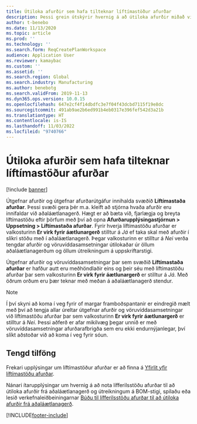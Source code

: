 ```yaml
---
title: Útiloka afurðir sem hafa tilteknar líftímastöður afurðar
description: Þessi grein útskýrir hvernig á að útiloka afurðir miðað við líftímastöðu þeirra.
author: t-benebo
ms.date: 11/13/2020
ms.topic: article
ms.prod: ''
ms.technology: ''
ms.search.form: ReqCreatePlanWorkspace
audience: Application User
ms.reviewer: kamaybac
ms.custom: ''
ms.assetid: ''
ms.search.region: Global
ms.search.industry: Manufacturing
ms.author: benebotg
ms.search.validFrom: 2019-11-13
ms.dyn365.ops.version: 10.0.15
ms.openlocfilehash: 647e2cf4f14dbdfc3e7f04f43dcbd7115f19e8dc
ms.sourcegitcommit: 491ab9ae2b6ed991b4eb0317e396fef542d3a21b
ms.translationtype: HT
ms.contentlocale: is-IS
ms.lasthandoff: 11/03/2022
ms.locfileid: "9740766"
---
```

# <a name="exclude-products-that-have-specific-product-lifecycle-states"></a>Útiloka afurðir sem hafa tilteknar líftímastöður afurðar

[!include [banner](../../includes/banner.md)]

Útgefnar afurðir og útgefnar afurðarútgáfur innihalda svæðið **Líftímastaða afurðar**. Þessi svæði gera þér m.a. kleift að stjórna hvaða afurðir eru innifaldar við aðaláætlanagerð. Hægt er að bæta við, fjarlægja og breyta líftímastöðu eftir þörfum með því að opna **Afurðarupplýsingastjórnun \> Uppsetning \> Líftímastaða afurðar**. Fyrir hverja líftímastöðu afurðar er valkosturinn **Er virk fyrir áætlunargerð** stilltur á *Já* ef taka skal með afurðir í slíkri stöðu með í aðaláætlanagerð. Þegar valkosturinn er stilltur á *Nei* verða tengdar afurðir og vöruvíddasamsetningar útilokaðar úr öllum aðaláætlanagerðum og öllum útreikningum á uppskriftarstigi.

Útgefnar afurðir og vöruvíddasamsetningar þar sem svæðið **Líftímastaða afurðar** er hafður autt eru meðhöndlaðir eins og þeir séu með líftímastöðu afurðar þar sem valkosturinn **Er virk fyrir áætlunargerð** er stilltur á *Já*. Með öðrum orðum eru þær teknar með meðan á aðaláætlanagerð stendur.

> [!NOTE]
> Í því skyni að koma í veg fyrir of margar framboðspantanir er eindregið mælt með því að tengja allar úreltar útgefnar afurðir og vöruvíddasamsetningar við líftímastöðu afurðar þar sem valkosturinn **Er virk fyrir áætlunargerð** er stilltur á *Nei*. Þessi aðferð er afar mikilvæg þegar unnið er með vöruvíddasamsetningar afurðarafbrigða sem eru ekki endurnýjanlegar, því slíkt aðstoðar við að koma í veg fyrir sóun.

## <a name="related-resources"></a>Tengd tilföng

Frekari upplýsingar um líftímastöður afurðar er að finna á [Yfirlit yfir líftímastöðu afurðar](../../pim/product-lifecycle.md).

Nánari ítarupplýsingar um hvernig á að nota lífferilsstöðu afurðar til að útiloka afurðir frá aðaláætlanagerð og útreikningum á BOM-stigi, spilaðu eða lesið verkefnaleiðbeiningarnar [Búðu til lífferilsstöðu afurðar til að útiloka afurðir frá aðaláætlanagerð](../../pim/tasks/exclude-products-master-planning.md).


[!INCLUDE[footer-include](../../../includes/footer-banner.md)]